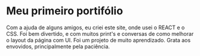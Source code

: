 # Meu primeiro portifólio 


Com a ajuda de alguns amigos, eu criei este site, onde usei o REACT e o CSS. Foi bem divertido, e com muitos print's e conversas de como melhorar o layout da página com UI. Foi um projeto de muito aprendizado. Grata aos envovidos, principalmente pela paciência.


